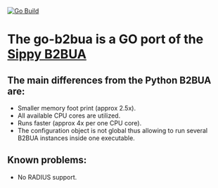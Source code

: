 [![Go Build](https://github.com/sippy/go-b2bua/actions/workflows/go.yml/badge.svg)](https://github.com/sippy/go-b2bua/actions/workflows/go.yml)

# The go-b2bua is a GO port of the [Sippy B2BUA](https://github.com/sippy/b2bua)
## The main differences from the Python B2BUA are:

- Smaller memory foot print (approx 2.5x).
- All available CPU cores are utilized.
- Runs faster (approx 4x per one CPU core).
- The configuration object is not global thus allowing to run several B2BUA instances inside one executable.

## Known problems:

- No RADIUS support.
